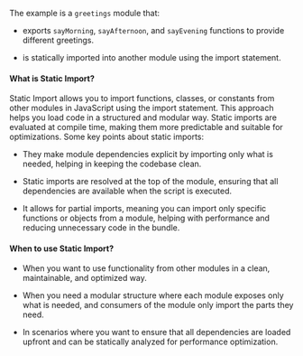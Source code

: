 The example is a `greetings` module that:

* exports `sayMorning`, `sayAfternoon`, and `sayEvening` functions to provide different greetings.

* is statically imported into another module using the import statement.

#### What is Static Import?

Static Import allows you to import functions, classes, or constants from other modules in JavaScript using the import statement. This approach helps you load code in a structured and modular way. Static imports are evaluated at compile time, making them more predictable and suitable for optimizations. Some key points about static imports:

* They make module dependencies explicit by importing only what is needed, helping in keeping the codebase clean.

* Static imports are resolved at the top of the module, ensuring that all dependencies are available when the script is executed.

* It allows for partial imports, meaning you can import only specific functions or objects from a module, helping with performance and reducing unnecessary code in the bundle.

#### When to use Static Import?
* When you want to use functionality from other modules in a clean, maintainable, and optimized way.

* When you need a modular structure where each module exposes only what is needed, and consumers of the module only import the parts they need.

* In scenarios where you want to ensure that all dependencies are loaded upfront and can be statically analyzed for performance optimization.